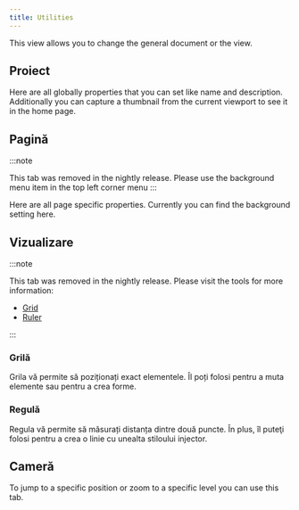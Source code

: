 ```yaml
---
title: Utilities
---
```


This view allows you to change the general document or the view.

## Proiect

Here are all globally properties that you can set like name and description.
Additionally you can capture a thumbnail from the current viewport to see it in the home page.

## Pagină

:::note

This tab was removed in the nightly release.
Please use the background menu item in the top left corner menu
:::

Here are all page specific properties. Currently you can find the background setting here.

## Vizualizare

:::note

This tab was removed in the nightly release.
Please visit the tools for more information:

- [Grid](/docs/v2/tools/grid)
- [Ruler](/docs/v2/tools/ruler)

:::

### Grilă

Grila vă permite să poziționați exact elementele. Îl poți folosi pentru a muta elemente sau pentru a crea forme.

### Regulă

Regula vă permite să măsurați distanța dintre două puncte. În plus, îl puteţi folosi pentru a crea o linie cu unealta stiloului injector.

## Cameră

To jump to a specific position or zoom to a specific level you can use this tab.
